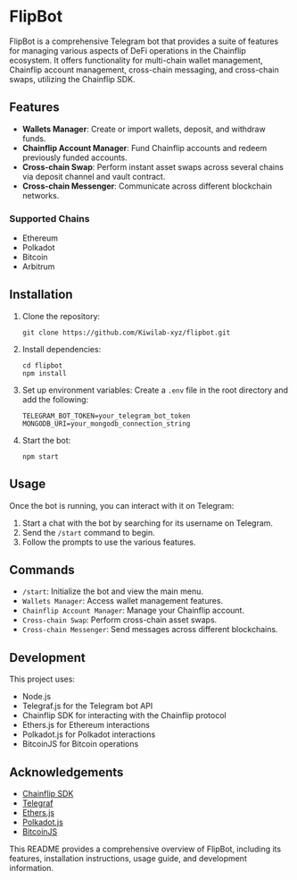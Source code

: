 # FlipBot

FlipBot is a comprehensive Telegram bot that provides a suite of features for managing various aspects of DeFi operations in the Chainflip ecosystem. It offers functionality for multi-chain wallet management, Chainflip account management, cross-chain messaging, and cross-chain swaps, utilizing the Chainflip SDK.

## Features

- **Wallets Manager**: Create or import wallets, deposit, and withdraw funds.
- **Chainflip Account Manager**: Fund Chainflip accounts and redeem previously funded accounts.
- **Cross-chain Swap**: Perform instant asset swaps across several chains via deposit channel and vault contract.
- **Cross-chain Messenger**: Communicate across different blockchain networks.

### Supported Chains
- Ethereum
- Polkadot
- Bitcoin
- Arbitrum

## Installation

1. Clone the repository:
   ```
   git clone https://github.com/Kiwilab-xyz/flipbot.git
   ```

2. Install dependencies:
   ```
   cd flipbot
   npm install
   ```

3. Set up environment variables:
   Create a `.env` file in the root directory and add the following:
   ```
   TELEGRAM_BOT_TOKEN=your_telegram_bot_token
   MONGODB_URI=your_mongodb_connection_string
   ```

4. Start the bot:
   ```
   npm start
   ```

## Usage

Once the bot is running, you can interact with it on Telegram:

1. Start a chat with the bot by searching for its username on Telegram.
2. Send the `/start` command to begin.
3. Follow the prompts to use the various features.

## Commands

- `/start`: Initialize the bot and view the main menu.
- `Wallets Manager`: Access wallet management features.
- `Chainflip Account Manager`: Manage your Chainflip account.
- `Cross-chain Swap`: Perform cross-chain asset swaps.
- `Cross-chain Messenger`: Send messages across different blockchains.

## Development

This project uses:
- Node.js
- Telegraf.js for the Telegram bot API
- Chainflip SDK for interacting with the Chainflip protocol
- Ethers.js for Ethereum interactions
- Polkadot.js for Polkadot interactions
- BitcoinJS for Bitcoin operations


## Acknowledgements

- [Chainflip SDK](https://github.com/chainflip-io/chainflip-sdk-monorepo)
- [Telegraf](https://github.com/telegraf/telegraf)
- [Ethers.js](https://docs.ethers.io/v5/)
- [Polkadot.js](https://polkadot.js.org/)
- [BitcoinJS](https://github.com/bitcoinjs/bitcoinjs-lib)



This README provides a comprehensive overview of FlipBot, including its features, installation instructions, usage guide, and development information.